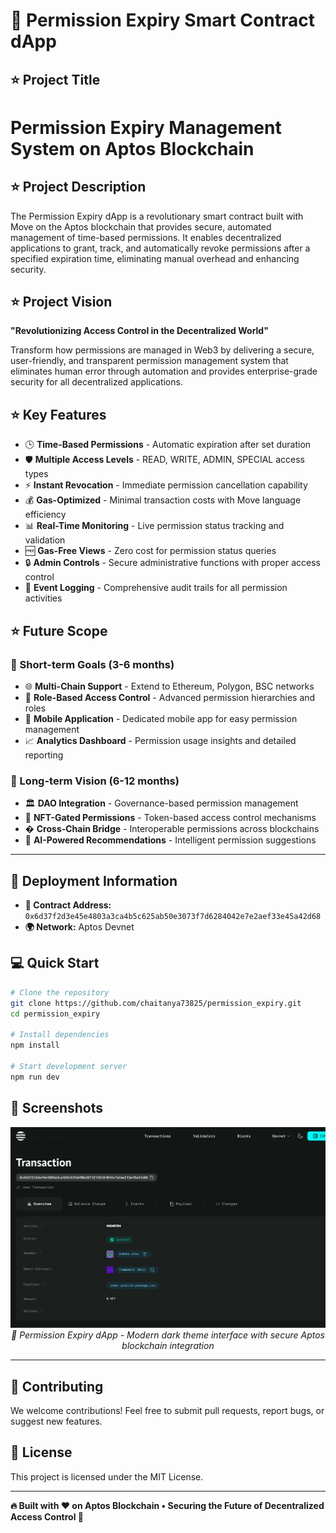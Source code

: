 # 🔐 **Permission Expiry Smart Contract dApp**

## **⭐ Project Title**

# **Permission Expiry Management System on Aptos Blockchain**

## **⭐ Project Description**

The Permission Expiry dApp is a revolutionary smart contract built with Move on the Aptos blockchain that provides secure, automated management of time-based permissions. It enables decentralized applications to grant, track, and automatically revoke permissions after a specified expiration time, eliminating manual overhead and enhancing security.

## **⭐ Project Vision**

**"Revolutionizing Access Control in the Decentralized World"**

Transform how permissions are managed in Web3 by delivering a secure, user-friendly, and transparent permission management system that eliminates human error through automation and provides enterprise-grade security for all decentralized applications.

## **⭐ Key Features**

- 🕒 **Time-Based Permissions** - Automatic expiration after set duration
- 🛡️ **Multiple Access Levels** - READ, WRITE, ADMIN, SPECIAL access types
- ⚡ **Instant Revocation** - Immediate permission cancellation capability
- 💰 **Gas-Optimized** - Minimal transaction costs with Move language efficiency
- 📊 **Real-Time Monitoring** - Live permission status tracking and validation
- 🆓 **Gas-Free Views** - Zero cost for permission status queries
- 🔒 **Admin Controls** - Secure administrative functions with proper access control
- 📝 **Event Logging** - Comprehensive audit trails for all permission activities

## **⭐ Future Scope**

### **🌟 Short-term Goals (3-6 months)**

- 🌐 **Multi-Chain Support** - Extend to Ethereum, Polygon, BSC networks
- 👥 **Role-Based Access Control** - Advanced permission hierarchies and roles
- 📱 **Mobile Application** - Dedicated mobile app for easy permission management
- 📈 **Analytics Dashboard** - Permission usage insights and detailed reporting

### **🚀 Long-term Vision (6-12 months)**

- 🏛️ **DAO Integration** - Governance-based permission management
- 🎨 **NFT-Gated Permissions** - Token-based access control mechanisms
- � **Cross-Chain Bridge** - Interoperable permissions across blockchains
- 🤖 **AI-Powered Recommendations** - Intelligent permission suggestions

---

## **🚀 Deployment Information**

- **📍 Contract Address:** `0x6d37f2d3e45e4803a3ca4b5c625ab50e3073f7d6284042e7e2aef33e45a42d68`
- **🌍 Network:** Aptos Devnet

## **💻 Quick Start**

```bash
# Clone the repository
git clone https://github.com/chaitanya73825/permission_expiry.git
cd permission_expiry

# Install dependencies
npm install

# Start development server
npm run dev
```

## **📸 Screenshots**

<div align="center">

![alt text](ss.png)_🚀 Permission Expiry dApp - Modern dark theme interface with secure Aptos blockchain integration_

</div>

---

## **🤝 Contributing**

We welcome contributions! Feel free to submit pull requests, report bugs, or suggest new features.

## **📜 License**

This project is licensed under the MIT License.

---

**🔥 Built with ❤️ on Aptos Blockchain • Securing the Future of Decentralized Access Control 🚀**
